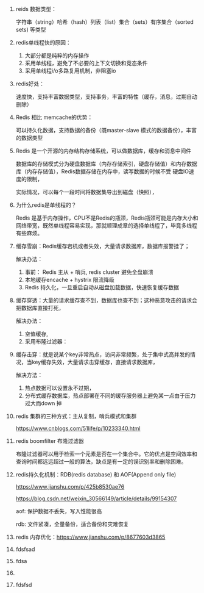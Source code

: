 1. reids 数据类型：

   字符串（string）哈希（hash）列表（list）集合（sets）有序集合（sorted sets) 等类型

   

2. redis单线程快的原因：

   1. 大部分都是纯粹的内存操作
   2. 采用单线程，避免了不必要的上下文切换和竞态条件
   3. 采用单线程i/o多路复用机制，非阻塞io

3. redis好处：

   速度快，支持丰富数据类型，支持事务，丰富的特性（缓存，消息，过期自动删除）

4. Redis 相比 memcache的优势：

   可以持久化数据，支持数据的备份（既master-slave 模式的数据备份），丰富的数据类型

5. Redis 是一个开源的内存结构存储系统，可以做数据库，缓存和消息中间件

   数据库的存储模式分为硬盘数据库（内存存储索引，硬盘存储值）和内存数据库（内存存储值），Redis数据存储在内存中，读写数据的时候不受 硬盘IO速度的限制，

   实际情况，可以每个一段时间将数据集导出到磁盘（快照），

6. 为什么redis是单线程的？

   Redis 是基于内存操作，CPU不是Redis的瓶颈，Redis瓶颈可能是内存大小和网络带宽，既然单线程容易实现，那就顺理成章的选择单线程了，毕竟多线程有些麻烦。

7. 缓存雪崩：Redis缓存宕机或者失效，大量请求数据库，数据库报警挂了；

   解决办法：

   1. 事前： Redis 主从 + 哨兵, redis cluster 避免全盘崩溃
   2. 本地缓存encache + hystrix 限流降级
   3. Redis 持久化，一旦重启自动从磁盘加载数据，快速恢复缓存数据

8. 缓存穿透：大量的请求缓存查不到，数据库也查不到；这种恶意攻击的请求会把数据库直接打死，

   解决办法：

   1. 空值缓存,
   2. 采用布隆过滤器：

9. 缓存击穿：就是说某个key非常热点，访问非常频繁，处于集中式高并发的情况，当key缓存失效，大量请求击穿缓存，直接请求数据库，

   解决方法：

   1. 热点数据可以设置永不过期，
   2. 分布式缓存数据库，热点部署在不同的缓存服务器上避免某一点由于压力过大而down 掉

10. redis 集群的三种方式：主从复制，哨兵模式和集群

    https://www.cnblogs.com/51life/p/10233340.html

11. redis boomfilter 布隆过滤器

    布隆过滤器可以用于检索一个元素是否在一个集合中。它的优点是空间效率和查询时间都远远超过一般的算法，缺点是有一定的误识别率和删除困难。

12. redis持久化机制：RDB(redis database) 和 AOF(Append only file)

    https://www.jianshu.com/p/425b8530ae76

    https://blog.csdn.net/weixin_30566149/article/details/99154307

    aof: 保护数据不丢失，写入性能很高

    rdb: 文件紧凑，全量备份，适合备份和灾难恢复

13. redis 内存优化：https://www.jianshu.com/p/8677603d3865

14. fdsfsad

15. fdsa

16. 

17. fdsfsd

    